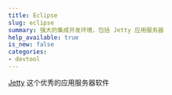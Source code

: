 ```yaml
---
title: Eclipse
slug: eclipse
summary: 强大的集成开发环境，包括 Jetty 应用服务器
help_available: true
is_new: false
categories:
- devtool
---
```


[Jetty](/eclipse/jetty/) 这个优秀的应用服务器软件